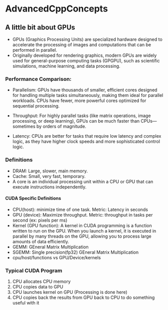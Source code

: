 # AdvancedCppConcepts

## A little bit about GPUs
-   GPUs (Graphics Processing Units) are specialized hardware designed to accelerate the processing of images and computations that can be performed in parallel. 
-   Originally developed for rendering graphics, modern GPUs are widely used for general-purpose computing tasks (GPGPU), such as scientific simulations, machine learning, and data processing.

### Performance Comparison:

-   Parallelism:
GPUs have thousands of smaller, efficient cores designed for handling multiple tasks simultaneously, making them ideal for parallel workloads. CPUs have fewer, more powerful cores optimized for sequential processing.

-   Throughput:
For highly parallel tasks (like matrix operations, image processing, or deep learning), GPUs can be much faster than CPUs—sometimes by orders of magnitude.

-   Latency:
CPUs are better for tasks that require low latency and complex logic, as they have higher clock speeds and more sophisticated control logic.


### Definitions
-   DRAM: Large, slower, main memory.
-   Cache: Small, very fast, temporary.
-   A core is an individual processing unit within a CPU or GPU that can execute instructions independently.

#### CUDA Specific Definitions
-   CPU(host): minimize time of one task. Metric: Latency in seconds
-   GPU (device): Maximize throughput. Metric: throughput in tasks per second (ex: pixels per ms)
-   Kernel (GPU function): A kernel in CUDA programming is a function written to run on the GPU. When you launch a kernel, it is executed in parallel by many threads on the GPU, allowing you to process large amounts of data efficiently.
-   GEMM: GEneral Matrix Multiplication
-   SGEMM: Single precision(fp32) GEneral Matrix Multiplication
-   cpu/host/functions vs GPU/Device/kernels

### Typical CUDA Program
1.  CPU allocates CPU memory
2.  CPU copies data to GPU
3.  CPU launches kernel on GPU (Processing is done here)
4.  CPU copies back the results from GPU back to CPU to do something useful with it

